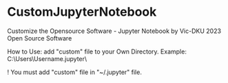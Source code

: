 # CustomJupyterNotebook
Customize the Opensource Software - Jupyter Notebook
by Vic-DKU 
2023 Open Source Software

How to Use:
add "custom" file to your Own Directory.
Example: C:\Users\Username\.jupyter\


! You must add "custom" file in "~/.jupyter" file.

